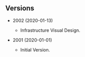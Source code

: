 ## Versions ##

* 2002 (2020-01-13)
  - Infrastructure Visual Design.

* 2001 (2020-01-01)
  - Initial Version.